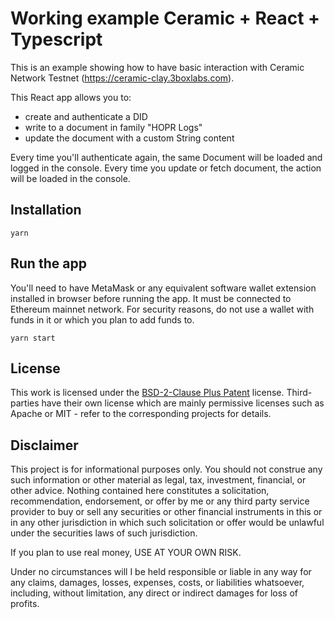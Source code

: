 # Working example Ceramic + React + Typescript

This is an example showing how to have basic interaction with Ceramic Network Testnet (https://ceramic-clay.3boxlabs.com).

This React app allows you to:

- create and authenticate a DID
- write to a document in family "HOPR Logs"
- update the document with a custom String content

Every time you'll authenticate again, the same Document will be loaded and logged in the console.
Every time you update or fetch document, the action will be loaded in the console.

## Installation

`yarn`

## Run the app

You'll need to have MetaMask or any equivalent software wallet extension installed in browser before running the app.
It must be connected to Ethereum mainnet network. For security reasons, do not use a wallet with funds in it or which you plan to add funds to.

`yarn start`

## License

This work is licensed under the [BSD-2-Clause Plus Patent](https://spdx.org/licenses/BSD-2-Clause-Patent.html) license.
Third-parties have their own license which are mainly permissive licenses such as Apache or MIT - refer to the corresponding projects for details.

## Disclaimer

This project is for informational purposes only. You should not construe any such information or other material as legal, tax, investment, financial, or other advice. Nothing contained here constitutes a solicitation, recommendation, endorsement, or offer by me or any third party service provider to buy or sell any securities or other financial instruments in this or in any other jurisdiction in which such solicitation or offer would be unlawful under the securities laws of such jurisdiction.

If you plan to use real money, USE AT YOUR OWN RISK.

Under no circumstances will I be held responsible or liable in any way for any claims, damages, losses, expenses, costs, or liabilities whatsoever, including, without limitation, any direct or indirect damages for loss of profits.
